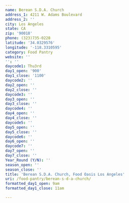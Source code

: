 ```yaml
---
name: Berean S.D.A. Church
address_1: 4211 W. Adams Boulevard
address_2: ''
city: Los Angeles
state: CA
zip: '90018'
phone: (323)735-0228
latitude: '34.0329576'
longitude: '-118.3310595'
category: Food Pantry
website: ''
'': ''
daycode1: Thu3rd
day1_open: '900'
day1_close: '1100'
daycode2: ''
day2_open: ''
day2_close: ''
daycode3: ''
day3_open: ''
day3_close: ''
daycode4: ''
day4_open: ''
day4_close: ''
daycode5: ''
day5_open: ''
day5_close: ''
daycode6: ''
day6_open: ''
daycode7: ''
day7_open: ''
day7_close: ''
Year_Round (Y/N): ''
season_open: ''
season_close: ''
title: 'Berean S.D.A. Church, Food Oasis Los Angeles'
uri: /food-pantry/berean-s-d-a-church/
formatted_day1_open: 9am
formatted_day1_close: 11am

---
```

